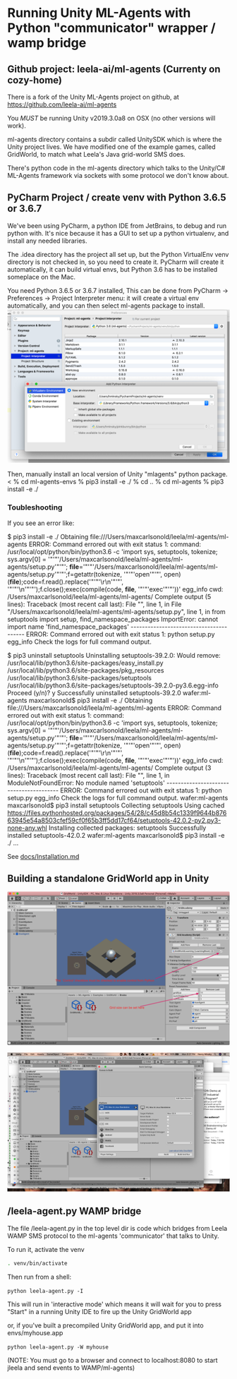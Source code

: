 # Running Unity ML-Agents with Python "communicator" wrapper / wamp bridge

## Github project: leela-ai/ml-agents (Currenty on cozy-home)

There is a fork of the Unity ML-Agents project on github, at https://github.com/leela-ai/ml-agents

You *MUST* be running Unity v2019.3.0a8 on OSX (no other versions will work).


ml-agents directory contains a subdir called UnitySDK which is where the Unity project lives. We have modified one of the example games, called GridWorld, to match what Leela's Java grid-world SMS does. 

There's python code in the ml-agents directory which talks to the Unity/C# ML-Agents framework via sockets with some protocol we don't know about. 

## PyCharm Project / create venv with Python 3.6.5 or 3.6.7

We've been using PyCharm, a python IDE from JetBrains, to debug and run python with. It's nice because it has a GUI to set up a python virtualenv, and install any needed libraries.

The .idea directory has the project all set up, but the Python VirtualEnv venv directory is not checked in, so you need to create it.  PyCharm will create it automatically, it can build virtual envs, but Python 3.6 has to be installed someplace on the Mac. 

You need Python 3.6.5 or 3.6.7 installed, This can be done from PyCharm ->  Preferences -> Project Interpreter menu: it will create a virtual env automatically, and you can then select ml-agents package to install.
![pycharm-preferences](doc-images/pycharm-preferences.png)

Then, manually install an local version of Unity "mlagents" python package.
<
% cd ml-agents-envs
% pip3 install -e ./
% cd ..
% cd ml-agents
% pip3 install -e ./

### Toubleshooting 

If you see an error like:

$ pip3 install -e ./
Obtaining file:///Users/maxcarlsonold/leela/ml-agents/ml-agents
    ERROR: Command errored out with exit status 1:
     command: /usr/local/opt/python/bin/python3.6 -c 'import sys, setuptools, tokenize; sys.argv[0] = '"'"'/Users/maxcarlsonold/leela/ml-agents/ml-agents/setup.py'"'"'; __file__='"'"'/Users/maxcarlsonold/leela/ml-agents/ml-agents/setup.py'"'"';f=getattr(tokenize, '"'"'open'"'"', open)(__file__);code=f.read().replace('"'"'\r\n'"'"', '"'"'\n'"'"');f.close();exec(compile(code, __file__, '"'"'exec'"'"'))' egg_info
         cwd: /Users/maxcarlsonold/leela/ml-agents/ml-agents/
    Complete output (5 lines):
    Traceback (most recent call last):
      File "<string>", line 1, in <module>
      File "/Users/maxcarlsonold/leela/ml-agents/ml-agents/setup.py", line 1, in <module>
        from setuptools import setup, find_namespace_packages
    ImportError: cannot import name 'find_namespace_packages'
    ----------------------------------------
ERROR: Command errored out with exit status 1: python setup.py egg_info Check the logs for full command output.


$ pip3 uninstall setuptools
Uninstalling setuptools-39.2.0:
  Would remove:
    /usr/local/lib/python3.6/site-packages/easy_install.py
    /usr/local/lib/python3.6/site-packages/pkg_resources
    /usr/local/lib/python3.6/site-packages/setuptools
    /usr/local/lib/python3.6/site-packages/setuptools-39.2.0-py3.6.egg-info
Proceed (y/n)? y
  Successfully uninstalled setuptools-39.2.0
wafer:ml-agents maxcarlsonold$ pip3 install -e ./
Obtaining file:///Users/maxcarlsonold/leela/ml-agents/ml-agents
    ERROR: Command errored out with exit status 1:
     command: /usr/local/opt/python/bin/python3.6 -c 'import sys, setuptools, tokenize; sys.argv[0] = '"'"'/Users/maxcarlsonold/leela/ml-agents/ml-agents/setup.py'"'"'; __file__='"'"'/Users/maxcarlsonold/leela/ml-agents/ml-agents/setup.py'"'"';f=getattr(tokenize, '"'"'open'"'"', open)(__file__);code=f.read().replace('"'"'\r\n'"'"', '"'"'\n'"'"');f.close();exec(compile(code, __file__, '"'"'exec'"'"'))' egg_info
         cwd: /Users/maxcarlsonold/leela/ml-agents/ml-agents/
    Complete output (3 lines):
    Traceback (most recent call last):
      File "<string>", line 1, in <module>
    ModuleNotFoundError: No module named 'setuptools'
    ----------------------------------------
ERROR: Command errored out with exit status 1: python setup.py egg_info Check the logs for full command output.
wafer:ml-agents maxcarlsonold$ pip3 install setuptools
Collecting setuptools
  Using cached https://files.pythonhosted.org/packages/54/28/c45d8b54c1339f9644b87663945e54a8503cfef59cf0f65b3ff5dd17cf64/setuptools-42.0.2-py2.py3-none-any.whl
Installing collected packages: setuptools
Successfully installed setuptools-42.0.2
wafer:ml-agents maxcarlsonold$ pip3 install -e ./
  ...

See [docs/Installation.md](docs/Installation.md) 

## Building a standalone GridWorld app in Unity

![unity-build](doc-images/unity-build.png)

![build-save](doc-images/build-save.png)

## /leela-agent.py WAMP bridge

The file /leela-agent.py in the top level dir is code which bridges from Leela WAMP SMS protocol to the ml-agents 'communicator' that talks to Unity. 

To run it, activate the venv

```bash
. venv/bin/activate
```

Then run from a shell:

`python leela-agent.py -I`

This will run in 'interactive mode' which means it will wait for you to press "Start" in a running Unity IDE to fire up the Unity GridWorld app

or, if you've built a precompiled Unity GridWorld app, and put it into envs/myhouse.app

`python leela-agent.py -W myhouse`

(NOTE: You must go to a browser and connect to localhost:8080 to start jleela and send events to WAMP/ml-agents)



